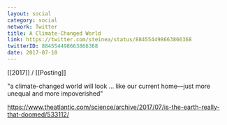 ```yaml
---
layout: social
category: social
network: Twitter
title: A Climate-Changed World
link: https://twitter.com/steinea/status/884554498663866368
twitterID: 884554498663866368
date: 2017-07-10
---
```


[[2017]] / [[Posting]]

"a climate-changed world will look ... like our current home—just more unequal and more impoverished"

<https://www.theatlantic.com/science/archive/2017/07/is-the-earth-really-that-doomed/533112/>
